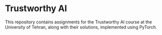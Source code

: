 # Trustworthy AI 

This repository contains assignments for the Trustworthy AI course at the University of Tehran, along with their solutions, implemented using PyTorch.
